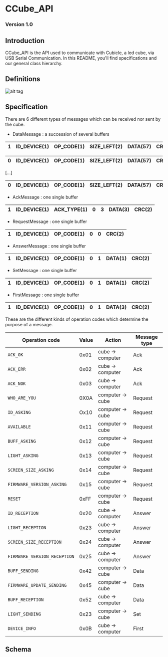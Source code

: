 # CCube_API


### Version 1.0


## Introduction
CCube_API is the API used to communicate with Cubicle, a led cube, via USB Serial Communication.
In this README, you'll find specifications and our general class hierarchy.

## Definitions
![alt tag](https://github.com/Oxbern/CCube_API/UMLDiag.png)

## Specification

There are 6 different types of messages which can be received nor sent by the cube.

- DataMessage : a succession of several buffers

1 | ID_DEVICE(1) | OP_CODE(1) | SIZE_LEFT(2) | DATA(57) | CRC(2)
--- | --- | --- | --- | --- | ---

0 | ID_DEVICE(1) | OP_CODE(1) | SIZE_LEFT(2) | DATA(57) | CRC(2)
--- | --- | --- | --- | --- | ---

[...]

0 | ID_DEVICE(1) | OP_CODE(1) | SIZE_LEFT(2) | DATA(57) | CRC(2)
--- | --- | --- | --- | --- | ---

- AckMessage : one single buffer

1 | ID_DEVICE(1) | ACK_TYPE(1) | 0 | 3 | DATA(3) | CRC(2)
--- | --- | --- | --- | --- | --- | ---

- RequestMessage : one single buffer

1 | ID_DEVICE(1) | OP_CODE(1) | 0 | 0 | CRC(2)
--- | --- | --- | --- | --- | ---

- AnswerMessage : one single buffer

1 | ID_DEVICE(1) | OP_CODE(1) | 0 | 1 | DATA(1) | CRC(2)        
--- | --- | --- | --- | --- | --- | ---

- SetMessage : one single buffer

1 | ID_DEVICE(1) | OP_CODE(1) | 0 | 1 | DATA(1) | CRC(2)
--- | --- | --- | --- | --- | --- | ---

- FirstMessage : one single buffer

1 | ID_DEVICE(1) | OP_CODE(1) | 0 | 1 | DATA(3) | CRC(2)        
--- | --- | --- | --- | --- | --- | ---

These are the different kinds of operation codes which determine the purpose of a message.

Operation code | Value | Action | Message type
--- | --- | --- | ---
`ACK_OK` | 0x01 | cube -> computer | Ack
`ACK_ERR` | 0x02 | cube -> computer | Ack
`ACK_NOK` | 0x03 | cube -> computer | Ack
`WHO_ARE_YOU` | 0X0A | computer -> cube | Request
`ID_ASKING` | Ox10 | computer -> cube | Request
`AVAILABLE` | 0x11 | computer -> cube | Request
`BUFF_ASKING` | 0x12 | computer -> cube | Request
`LIGHT_ASKING` | 0x13 | computer -> cube | Request
`SCREEN_SIZE_ASKING` | 0x14 | computer -> cube | Request
`FIRMWARE_VERSION_ASKING` | 0x15 | computer -> cube | Request
`RESET` | 0xFF | computer -> cube | Request
`ID_RECEPTION` | 0x20 | cube -> computer | Answer
`LIGHT_RECEPTION` | 0x23 | cube -> computer | Answer
`SCREEN_SIZE_RECEPTION` | 0x24 | cube -> computer | Answer
`FIRMWARE_VERSION_RECEPTION` | 0x25 | cube -> computer | Answer
`BUFF_SENDING` | 0x42 | computer -> cube | Data
`FIRMWARE_UPDATE_SENDING` | 0x45 | computer -> cube | Data
`BUFF_RECEPTION` | 0x52 | cube -> computer | Data
`LIGHT_SENDING` | 0x23 | computer -> cube | Set
`DEVICE_INFO` | 0x0B | cube -> computer | First


## Schema
